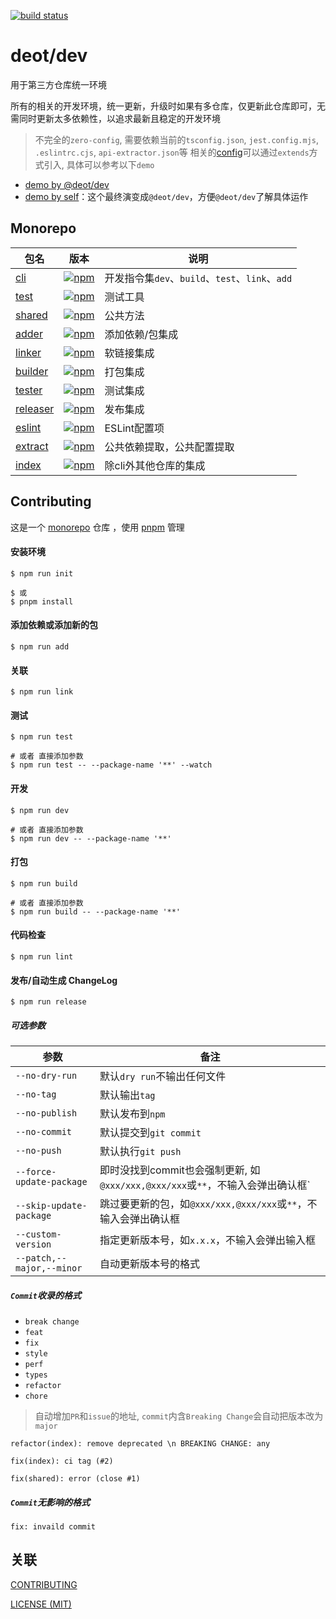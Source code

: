 [ci-image]: https://github.com/deot/dev/actions/workflows/ci.yml/badge.svg?branch=main
[ci-url]: https://github.com/deot/dev/actions/workflows/ci.yml

[![build status][ci-image]][ci-url]

# deot/dev

用于第三方仓库统一环境

所有的相关的开发环境，统一更新，升级时如果有多仓库，仅更新此仓库即可，无需同时更新太多依赖性，以追求最新且稳定的开发环境

> 不完全的`zero-config`, 需要依赖当前的`tsconfig.json`, `jest.config.mjs`, `.eslintrc.cjs`, `api-extractor.json`等
> 相关的[config](packages/cli/config)可以通过`extends`方式引入, 具体可以参考以下`demo`


- [demo by @deot/dev](https://github.com/deot/dev-demo)
- [demo by self](https://github.com/deot/dev-self-demo)：这个最终演变成`@deot/dev`，方便`@deot/dev`了解具体运作

## Monorepo

[npm-cli-image]: https://img.shields.io/npm/v/@deot/dev-cli.svg
[npm-cli-url]: https://www.npmjs.com/package/@deot/dev-cli

[npm-test-image]: https://img.shields.io/npm/v/@deot/dev-test.svg
[npm-test-url]: https://www.npmjs.com/package/@deot/dev-test

[npm-shared-image]: https://img.shields.io/npm/v/@deot/dev-shared.svg
[npm-shared-url]: https://www.npmjs.com/package/@deot/dev-shared

[npm-adder-image]: https://img.shields.io/npm/v/@deot/dev-adder.svg
[npm-adder-url]: https://www.npmjs.com/package/@deot/dev-adder

[npm-linker-image]: https://img.shields.io/npm/v/@deot/dev-linker.svg
[npm-linker-url]: https://www.npmjs.com/package/@deot/dev-linker

[npm-builder-image]: https://img.shields.io/npm/v/@deot/dev-builder.svg
[npm-builder-url]: https://www.npmjs.com/package/@deot/dev-builder

[npm-tester-image]: https://img.shields.io/npm/v/@deot/dev-tester.svg
[npm-tester-url]: https://www.npmjs.com/package/@deot/dev-tester

[npm-releaser-image]: https://img.shields.io/npm/v/@deot/dev-releaser.svg
[npm-releaser-url]: https://www.npmjs.com/package/@deot/dev-releaser

[npm-eslint-image]: https://img.shields.io/npm/v/@deot/dev-eslint.svg
[npm-eslint-url]: https://www.npmjs.com/package/@deot/dev-eslint

[npm-extract-image]: https://img.shields.io/npm/v/@deot/dev-extract.svg
[npm-extract-url]: https://www.npmjs.com/package/@deot/dev-extract

[npm-image]: https://img.shields.io/npm/v/@deot/dev.svg
[npm-url]: https://www.npmjs.com/package/@deot/dev

| 包名                            | 版本                                             | 说明                                     |
| ----------------------------- | ---------------------------------------------- | -------------------------------------- |
| [cli](packages/cli)           | [![npm][npm-cli-image]][npm-cli-url]           | 开发指令集`dev`、`build`、`test`、`link`、`add` |
| [test](packages/test)         | [![npm][npm-test-image]][npm-test-url]         | 测试工具                                   |
| [shared](packages/shared)     | [![npm][npm-shared-image]][npm-shared-url]     | 公共方法                                   |
| [adder](packages/adder)       | [![npm][npm-adder-image]][npm-adder-url]       | 添加依赖/包集成                               |
| [linker](packages/linker)     | [![npm][npm-linker-image]][npm-linker-url]     | 软链接集成                                  |
| [builder](packages/builder)   | [![npm][npm-builder-image]][npm-builder-url]   | 打包集成                                   |
| [tester](packages/tester)     | [![npm][npm-tester-image]][npm-tester-url]     | 测试集成                                   |
| [releaser](packages/releaser) | [![npm][npm-releaser-image]][npm-releaser-url] | 发布集成                                   |
| [eslint](packages/eslint)     | [![npm][npm-eslint-image]][npm-eslint-url]     | ESLint配置项                              |
| [extract](packages/extract)   | [![npm][npm-extract-image]][npm-extract-url]   | 公共依赖提取，公共配置提取                          |
| [index](packages/index)       | [![npm][npm-image]][npm-url]                   | 除cli外其他仓库的集成                           |

## Contributing

这是一个 [monorepo](https://en.wikipedia.org/wiki/Monorepo) 仓库 ，使用 [pnpm](https://pnpm.io/) 管理

#### 安装环境

```console
$ npm run init 

$ 或
$ pnpm install
```

#### 添加依赖或添加新的包

```console
$ npm run add
```

#### 关联

```console
$ npm run link
```

#### 测试

```console
$ npm run test

# 或者 直接添加参数
$ npm run test -- --package-name '**' --watch
```

#### 开发

```console
$ npm run dev

# 或者 直接添加参数
$ npm run dev -- --package-name '**'
```

#### 打包

```console
$ npm run build

# 或者 直接添加参数
$ npm run build -- --package-name '**'
```

#### 代码检查

```console
$ npm run lint
```

#### 发布/自动生成 ChangeLog

```console
$ npm run release
```

##### 可选参数

| 参数                        | 备注                                                      |
| ------------------------- | ------------------------------------------------------- |
| `--no-dry-run`            | 默认`dry run`不输出任何文件                                      |
| `--no-tag`                | 默认输出`tag`                                               |
| `--no-publish`            | 默认发布到`npm`                                              |
| `--no-commit`             | 默认提交到`git commit`                                       |
| `--no-push`               | 默认执行`git push`                                          |
| `--force-update-package`  | 即时没找到commit也会强制更新, 如`@xxx/xxx,@xxx/xxx`或`**`，不输入会弹出确认框` |
| `--skip-update-package`   | 跳过要更新的包，如`@xxx/xxx,@xxx/xxx`或`**`，不输入会弹出确认框             |
| `--custom-version`        | 指定更新版本号，如`x.x.x`，不输入会弹出输入框                              |
| `--patch,--major,--minor` | 自动更新版本号的格式                                              |

##### `Commit`收录的格式

- `break change`
- `feat`
- `fix`
- `style`
- `perf`
- `types`
- `refactor`
- `chore`

> 自动增加`PR`和`issue`的地址, `commit`内含`Breaking Change`会自动把版本改为`major`

```shell
refactor(index): remove deprecated \n BREAKING CHANGE: any

fix(index): ci tag (#2)

fix(shared): error (close #1)
```

##### `Commit`无影响的格式

```shell
fix: invaild commit
```

## 关联

[CONTRIBUTING](./.github/CONTRIBUTING.md)

[LICENSE (MIT)](./LICENSE)